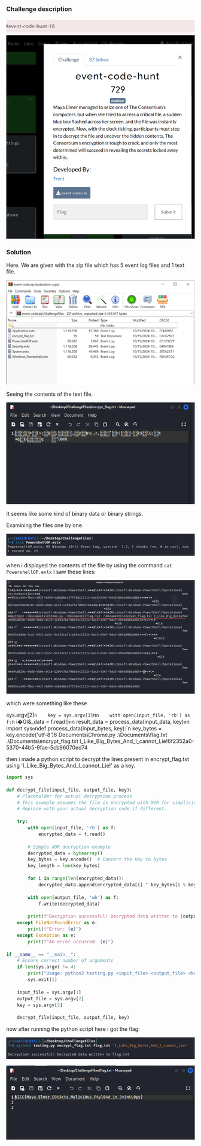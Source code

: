 ### Challenge description
![description](./images/1.png)

### Solution
Here. We are given with the zip file which has 5 event log files and 1 text file.

![solution](./images/2.png) 

Seeing the contents of the text file. 

![contents](./images/3.PNG)

It seems like some kind of binary data or binary strings. 

Examining the files one by one.

![examining](./images/4.PNG)

when i displayed the contents of the file by using the command `cat PowershellOP.evtx` I saw these lines:

![lines](./images/5.png)

which were something like these

sys.argv[2]`n    key = sys.argv[3]`n`n    with open(input_file, 'rb') as f:`n        i�Gl&_data = f.read()`n`n    result_data = process_data(input_data, key)`n`n 	 
import sys`n`ndef process_data(input_bytes, key):`n    key_bytes = key.encode('utf-8')6
Documents\Chrome.py .\Documents\flag.txt .\Documents\encrypt_flag.txt I_Like_Big_Bytes_And_I_cannot_Lie!6f2352a0-5370-44b5-9fae-5cb96070ed74

then i made a python script to decrypt the lines present in encrypt_flag.txt using 'I_Like_Big_Bytes_And_I_cannot_Lie!' as a key.

<!--![script](./images/6.PNG)-->

```python
import sys

def decrypt_file(input_file, output_file, key):
    # Placeholder for actual decryption process
    # This example assumes the file is encrypted with XOR for simplicity.
    # Replace with your actual decryption code if different.
    
    try:
        with open(input_file, 'rb') as f:
            encrypted_data = f.read()
        
        # Simple XOR decryption example
        decrypted_data = bytearray()
        key_bytes = key.encode()  # Convert the key to bytes
        key_length = len(key_bytes)
        
        for i in range(len(encrypted_data)):
            decrypted_data.append(encrypted_data[i] ^ key_bytes[i % key_length])

        with open(output_file, 'wb') as f:
            f.write(decrypted_data)
        
        print(f"Decryption successful! Decrypted data written to {output_file}")
    except FileNotFoundError as e:
        print(f"Error: {e}")
    except Exception as e:
        print(f"An error occurred: {e}")

if __name__ == "__main__":
    # Ensure correct number of arguments
    if len(sys.argv) != 4:
        print("Usage: python3 testing.py <input_file> <output_file> <key>")
        sys.exit(1)
    
    input_file = sys.argv[1]
    output_file = sys.argv[2]
    key = sys.argv[3]

    decrypt_file(input_file, output_file, key)
```

now after running the python script here i got the flag:

 ![command](./images/7.PNG)

 ![final flag](./images/8.PNG) 
